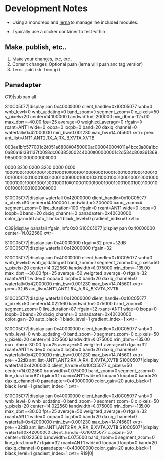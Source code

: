 # Development Notes

* Using a monorepo and [lerna](https://github.com/lerna/lerna) to manage the included modules.

* Typically use a docker container to test within


## Make, publish, etc..

1. Make your changes, etc, etc.. 
2. Commit changes. Optional push (lerna will push and tag version)
3. `lerna publish from-git`


## Panadapter
C19|sub pan all

S10C05077|display pan 0x40000000 client_handle=0x10C05077 wnb=0 wnb_level=0 wnb_updating=0 band_zoom=0 segment_zoom=0 x_pixels=50 y_pixels=20 center=14.100000 bandwidth=0.200000 min_dbm=-125.00 max_dbm=-40.00 fps=25 average=0 weighted_average=0 rfgain=0 rxant=ANT1 wide=0 loopa=0 loopb=0 band=20 daxiq_channel=0 waterfall=0x42000000 min_bw=0.001230 max_bw=14.745601 xvtr= pre= ant_list=ANT1,ANT2,RX_A,RX_B,XVTA,XVTB


003ee1bfc577001c2d051a680800450000ac000040004011a4bcc0a80a1bc0a80a191381137f0098dc06385000244000000000001c2d534c8003613699850000000000000000

0000 3200 0200 3200 0000 0000 10001000100010001000100010000f00100010001000100010001000100010001000100010001000100010001000100010001000100010001000100010001000100010001000100010001000100010001000100010001000100010001000100010001000000000

S10C05077|display waterfall 0x42000000 client_handle=0x10C05077 x_pixels=50 center=14.100000 bandwidth=0.200000 band_zoom=0 segment_zoom=0 line_duration=100 rfgain=0 rxant=ANT1 wide=0 loopa=0 loopb=0 band=20 daxiq_channel=0 panadapter=0x40000000 color_gain=50 auto_black=1 black_level=0 gradient_index=0 xvtr=

C39|display panafall rfgain_info 0x0
S10C05077|display pan 0x40000000 center=14.022560 xvtr=


S10C05077|display pan 0x40000000 rfgain=32 pre=+32dB
S10C05077|display waterfall 0x42000000 rfgain=32

S10C05077|display pan 0x40000000 client_handle=0x10C05077 wnb=0 wnb_level=0 wnb_updating=0 band_zoom=0 segment_zoom=0 x_pixels=50 y_pixels=20 center=14.022560 bandwidth=0.075000 min_dbm=-135.00 max_dbm=-30.00 fps=25 average=50 weighted_average=0 rfgain=32 rxant=ANT1 wide=0 loopa=0 loopb=0 band=20 daxiq_channel=0 waterfall=0x42000000 min_bw=0.001230 max_bw=14.745601 xvtr= pre=+32dB ant_list=ANT1,ANT2,RX_A,RX_B,XVTA,XVTB

S10C05077|display waterfall 0x42000000 client_handle=0x10C05077 x_pixels=50 center=14.022560 bandwidth=0.075000 band_zoom=0 segment_zoom=0 line_duration=87 rfgain=32 rxant=ANT1 wide=0 loopa=0 loopb=0 band=20 daxiq_channel=0 panadapter=0x40000000 color_gain=20 auto_black=1 black_level=1 gradient_index=1 xvtr=


S10C05077|display pan 0x40000000 client_handle=0x10C05077 wnb=0 wnb_level=0 wnb_updating=0 band_zoom=0 segment_zoom=0 x_pixels=50 y_pixels=20 center=14.022560 bandwidth=0.075000 min_dbm=-135.00 max_dbm=-30.00 fps=25 average=50 weighted_average=0 rfgain=32 rxant=ANT1 wide=0 loopa=0 loopb=0 band=20 daxiq_channel=0 waterfall=0x42000000 min_bw=0.001230 max_bw=14.745601 xvtr= pre=+32dB ant_list=ANT1,ANT2,RX_A,RX_B,XVTA,XVTB
S10C05077|display waterfall 0x42000000 client_handle=0x10C05077 x_pixels=50 center=14.022560 bandwidth=0.075000 band_zoom=0 segment_zoom=0 line_duration=87 rfgain=32 rxant=ANT1 wide=0 loopa=0 loopb=0 band=20 daxiq_channel=0 panadapter=0x40000000 color_gain=20 auto_black=1 black_level=1 gradient_index=1 xvtr=

S10C05077|display pan 0x40000000 client_handle=0x10C05077 wnb=0 wnb_level=0 wnb_updating=0 band_zoom=0 segment_zoom=0 x_pixels=50 y_pixels=20 center=14.022560 bandwidth=0.075000 min_dbm=-135.00 max_dbm=-30.00 fps=25 average=50 weighted_average=0 rfgain=32 rxant=ANT1 wide=0 loopa=0 loopb=0 band=20 daxiq_channel=0 waterfall=0x42000000 min_bw=0.001230 max_bw=14.745601 xvtr= pre=+32dB ant_list=ANT1,ANT2,RX_A,RX_B,XVTA,XVTB
S10C05077|display waterfall 0x42000000 client_handle=0x10C05077 x_pixels=50 center=14.022560 bandwidth=0.075000 band_zoom=0 segment_zoom=0 line_duration=87 rfgain=32 rxant=ANT1 wide=0 loopa=0 loopb=0 band=20 daxiq_channel=0 panadapter=0x40000000 color_gain=20 auto_black=1 black_level=1 gradient_index=1 xvtr=
R19|0|